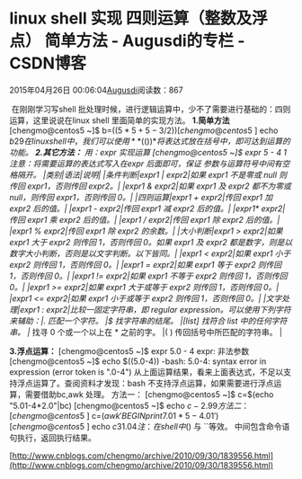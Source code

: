 
# linux shell 实现 四则运算（整数及浮点） 简单方法 - Augusdi的专栏 - CSDN博客


2015年04月26日 00:06:04[Augusdi](https://me.csdn.net/Augusdi)阅读数：867


﻿﻿
在刚刚学习写shell 批处理时候，进行逻辑运算中，少不了需要进行基础的：四则运算，这里说说在linux shell 里面简单的实现方法。
**1.简单方法**
[chengmo@centos5 ~]$ b=$((5*5+5-3/2))
[chengmo@centos5 ~]$ echo $b
29
在linux shell中，我们可以使用**$(())**将表达式放在括号中，即可达到运算的功能。
**2.其它方法：**
用：expr 实现运算
[chengmo@centos5 ~]$ expr 5 - 4
1
注意：将需要运算的表达式写入在expr 后面即可，保证 参数与运算符号中间有空格隔开。
|类别|语法|说明|
|条件判断|expr1 \| expr2|如果 expr1 不是零或 null 则传回 expr1，否则传回 expr2。|
|expr1 \& expr2|如果 expr1 及 expr2 都不为零或 null，则传回 expr1，否则传回 0。|
|四则运算|expr1 + expr2|传回 expr1 加 expr2 后的值。|
|expr1 - expr2|传回 expr1 减 expr2 后的值。|
|expr1\* expr2|传回 expr1 乘 expr2 后的值。|
|expr1 / expr2|传回 expr1 除 expr2 后的值。|
|expr1 % expr2|传回 expr1 除 expr2 的余数。|
|大小判断|expr1 \> expr2|如果 expr1 大于 expr2 则传回 1，否则传回 0。如果 expr1 及 expr2 都是数字，则是以数字大小判断，否则是以文字判断。以下皆同。|
|expr1 \< expr2|如果 expr1 小于 expr2 则传回 1，否则传回 0。|
|expr1 = expr2|如果 expr1 等于 expr2 则传回 1，否则传回 0。|
|expr1 != expr2|如果 expr1 不等于 expr2 则传回 1，否则传回 0。|
|expr1 \>= expr2|如果 expr1 大于或等于 expr2 则传回 1，否则传回 0。|
|expr1 \<= expr2|如果 expr1 小于或等于 expr2 则传回 1，否则传回 0。|
|文字处理|expr1 : expr2|比较一固定字符串，即 regular expression。可以使用下列字符来辅助：|. 匹配一个字符。
|$ 找字符串的结尾。
|[list] 找符合 list 中的任何字符串。
|* 找寻 0 个或一个以上在 * 之前的字。
|\( \) 传回括号中所匹配的字符串。
|

**3.浮点运算：**
[chengmo@centos5 ~]$ expr 5.0 - 4
expr: 非法参数
[chengmo@centos5 ~]$ echo $((5.0-4))
-bash: 5.0-4: syntax error in expression (error token is ".0-4")
从上面运算结果，看来上面表达式，不足以支持浮点运算了。查阅资料才发现：bash 不支持浮点运算，如果需要进行浮点运算，需要借助bc,awk 处理。
方法一：
[chengmo@centos5 ~]$ c=$(echo "5.01-4*2.0"|bc)
[chengmo@centos5 ~]$ echo $c
-2.99
方法二：
[chengmo@centos5 ~]$ c=$(awk 'BEGIN{print 7.01*5-4.01 }')
[chengmo@centos5 ~]$ echo $c
31.04
注：在shell 中$() 与 ``等效。 中间包含命令语句执行，返回执行结果。

[http://www.cnblogs.com/chengmo/archive/2010/09/30/1839556.html](http://www.cnblogs.com/chengmo/archive/2010/09/30/1839556.html)

